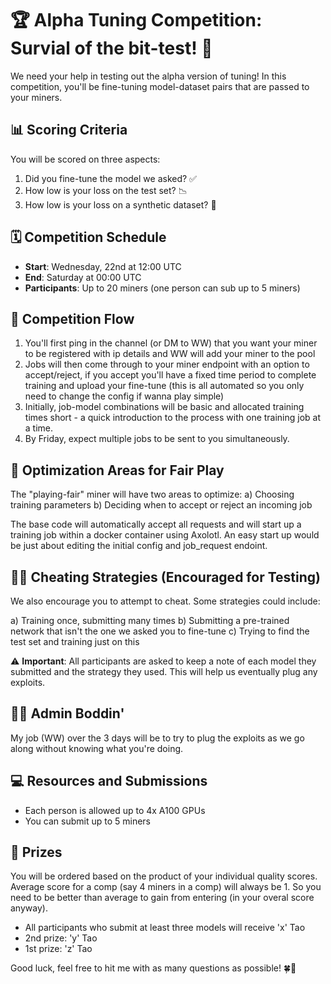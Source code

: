 # 🏆 Alpha Tuning Competition: Survial of the bit-test! 🚀

We need your help in testing out the alpha version of tuning! In this competition, you'll be fine-tuning model-dataset pairs that are passed to your miners.

## 📊 Scoring Criteria

You will be scored on three aspects:
1. Did you fine-tune the model we asked? ✅
2. How low is your loss on the test set? 📉
3. How low is your loss on a synthetic dataset? 🧪

## 🗓️ Competition Schedule

- **Start**: Wednesday, 22nd at 12:00 UTC
- **End**: Saturday at 00:00 UTC
- **Participants**: Up to 20 miners (one person can sub up to 5 miners)

## 🎢 Competition Flow


1. You'll first ping in the channel (or DM to WW) that you want your miner to be registered with ip details and WW will add your miner to the pool
2. Jobs will then come through to your miner endpoint with an option to accept/reject, if you accept you'll have a fixed time period to complete training and upload your fine-tune (this is all automated so you only need to change the config if wanna play simple)
3.  Initially, job-model combinations will be basic and allocated training times short - a quick introduction to the process with one training job at a time.
4. By Friday, expect multiple jobs to be sent to you simultaneously.

## 🎯 Optimization Areas for Fair Play

The "playing-fair" miner will have two areas to optimize:
a) Choosing training parameters
b) Deciding when to accept or reject an incoming job

The base code will automatically accept all requests and will start up a training  job within a docker container using Axolotl. An easy start up would be just about editing the initial config and job_request endoint.

## 🕵️‍♂️ Cheating Strategies (Encouraged for Testing)

We also encourage you to attempt to cheat. Some strategies could include:

a) Training once, submitting many times
b) Submitting a pre-trained network that isn't the one we asked you to fine-tune
c) Trying to find the test set and training just on this

⚠️ **Important**: All participants are asked to keep a note of each model they submitted and the strategy they used. This will help us eventually plug any exploits.

## 👨‍💻 Admin Boddin'

My job (WW) over the 3 days will be to try to plug the exploits as we go along without knowing what you're doing.

## 💻 Resources and Submissions

- Each person is allowed up to 4x A100 GPUs
- You can submit up to 5 miners

## 🏅 Prizes

You will be ordered based on the product of your individual quality scores. Average score for a comp (say 4 miners in a comp) will always be 1. So you need to be better than average to gain from entering (in your overal score anyway).

- All participants who submit at least three models will receive 'x' Tao
- 2nd prize: 'y' Tao
- 1st prize: 'z' Tao

Good luck, feel free to hit me with as many questions as possible! 🍀🥇
